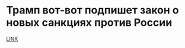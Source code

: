 # Трамп вот-вот подпишет закон о новых санкциях против России



[LINK](https://varlamov.ru/2494313.html)